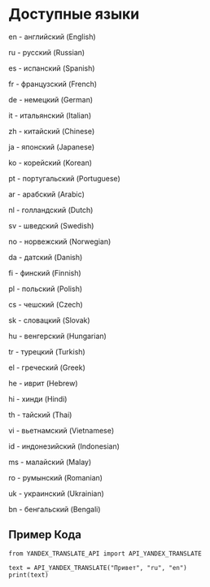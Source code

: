# Доступные языки

en - английский (English)

ru - русский (Russian)

es - испанский (Spanish)

fr - французский (French)

de - немецкий (German)

it - итальянский (Italian)

zh - китайский (Chinese)

ja - японский (Japanese)

ko - корейский (Korean)

pt - португальский (Portuguese)

ar - арабский (Arabic)

nl - голландский (Dutch)

sv - шведский (Swedish)

no - норвежский (Norwegian)

da - датский (Danish)

fi - финский (Finnish)

pl - польский (Polish)

cs - чешский (Czech)

sk - словацкий (Slovak)

hu - венгерский (Hungarian)

tr - турецкий (Turkish)

el - греческий (Greek)

he - иврит (Hebrew)

hi - хинди (Hindi)

th - тайский (Thai)

vi - вьетнамский (Vietnamese)

id - индонезийский (Indonesian)

ms - малайский (Malay)

ro - румынский (Romanian)

uk - украинский (Ukrainian)

bn - бенгальский (Bengali)



## Пример Кода

```
from YANDEX_TRANSLATE_API import API_YANDEX_TRANSLATE

text = API_YANDEX_TRANSLATE("Привет", "ru", "en")
print(text)

```
